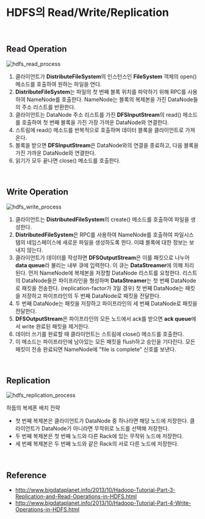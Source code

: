 # HDFS의 Read/Write/Replication



<br>



## Read Operation

![hdfs_read_process](https://github.com/dhkdn9192/data_engineer_should_know/blob/master/de/hadoop/img/hdfs_read_process.PNG)

1. 클라이언트가 **DistributeFileSystem**의 인스턴스인 **FileSystem** 객체의 open() 메소드를 호출하여 원하는 파일을 연다.
2. **DistributeFileSystem**는 파일의 첫 번째 블록 위치를 파악하기 위해 RPC를 사용하여 NameNode를 호출한다. NameNode는 블록의 복제본을 가진 DataNode들의 주소 리스트를 반환한다.
3. 클라이언트는 DataNode 주소 리스트를 가진 **DFSInputStream**의 read() 메소드를 호출하여 첫 번째 블록을 가진 가장 가까운 DataNode와 연결한다.
4. 스트림에 read() 메소드를 반복적으로 호출하며 데이터 블록을 클라이언트로 가져온다.
5. 블록을 받으면 **DFSInputStream**은 DataNode와의 연결을 종료하고, 다음 블록을 가진 가까운 DataNode와 연결한다.
6. 읽기가 모두 끝나면 close() 메소드를 호출한다.



<br>



## Write Operation

![hdfs_write_process](https://github.com/dhkdn9192/data_engineer_should_know/blob/master/de/hadoop/img/hdfs_write_process.PNG)

1. 클라이언트는 **DistributedFileSystem**의 create() 메소드를 호출하여 파일을 생성한다.
2. **DistributedFileSystem**은 RPC를 사용하여 NameNode를 호출하여 파일시스템의 네임스페이스에 새로운 파일을 생성하도록 한다. 이떄 블록에 대한 정보는 보내지 않는다.
3. 클라이언트가 데이터를 작성하면 **DFSOutputStream**은 이를 패킷으로 나누어 **data queue**라 불리는 내부 큐에 입력한다. 이 큐는 **DataStreamer**에 의해 처리된다. 먼저 NameNode에 복제본을 저장할 DataNode 리스트를 요청한다. 리스트의 DataNode들은 파이프라인을 형성하며 **DataStreamer**는 첫 번째 DataNode로 패킷을 전송한다. (replication-factor가 3일 경우) 첫 번째 DataNode는 패킷을 저장하고 파이프라인의 두 번째 DataNode로 패킷을 전달한다.
4. 두 번째 DataNode는 패킷을 저장하고 파이프라인의 세 번째 DataNode로 패킷을 전달한다.
5. **DFSOutputStream**은 파이프라인의 모든 노드에서 ack를 받으면 **ack queue**에서 write 완료된 패킷을 제거한다.
6. 데이터 쓰기를 완료할 때 클라이언트는 스트림에 close() 메소드를 호출한다.
7. 이 메소드는 파이프라인에 남아있는 모든 패킷을 flush하고 승인을 기다린다. 모든 패킷이 전송 완료되면 NameNode에 "file is complete" 신호를 보낸다.



<br>



## Replication

![hdfs_replication_process](https://github.com/dhkdn9192/data_engineer_should_know/blob/master/de/hadoop/img/hdfs_replication_process.PNG)

하둡의 복제폰 배치 전략

- 첫 번째 복제본은 클라이언트가 DataNode 중 하나라면 해당 노드에 저장한다. 클라이언트가 DataNode가 아니라면 무작위로 노드를 선택해 저장한다.
- 두 번째 복제본은 첫 번째 노드와 다른 Rack에 있는 무작위 노드에 저장한다.
- 세 번째 복제본은 두 번째 노드와 같은 Rack의 서로 다른 노드에 저장한다.



<br>



## Reference

- http://www.bigdataplanet.info/2013/10/Hadoop-Tutorial-Part-3-Replication-and-Read-Operations-in-HDFS.html
- http://www.bigdataplanet.info/2013/10/Hadoop-Tutorial-Part-4-Write-Operations-in-HDFS.html
